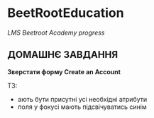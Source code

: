 # BeetRootEducation

_LMS Beetroot Academy progress_

## ДОМАШНЄ ЗАВДАННЯ

**Зверстати форму Create an Account**

ТЗ:

- ають бути присутні усі необхідні атрибути
- поля у фокусі мають підсвічуватись синім
